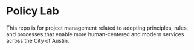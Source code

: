 # Policy Lab

This repo is for project management related to adopting principles, rules, and processes that enable more human-centered and modern services across the City of Austin. 
